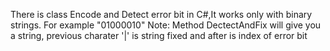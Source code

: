 There is class Encode and Detect error bit in C#,It works only with binary strings. For example "01000010"
Note: Method DectectAndFix will give you a string, previous charater '|' is string fixed and after is index of error bit 
